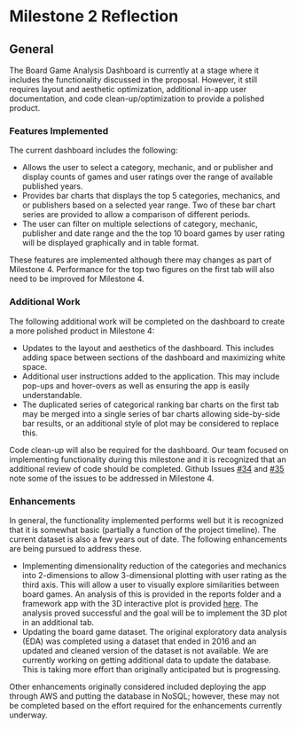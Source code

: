 # Milestone 2 Reflection

## General

The Board Game Analysis Dashboard is currently at a stage where it includes the functionality discussed in the proposal. However, it still requires layout and aesthetic optimization, additional in-app user documentation, and code clean-up/optimization to provide a polished product.

### Features Implemented

The current dashboard includes the following:

- Allows the user to select a category, mechanic, and or publisher and display counts of games and user ratings over the range of available published years.
- Provides bar charts that displays the top 5 categories, mechanics, and or publishers based on a selected year range. Two of these bar chart series are provided to allow a comparison of different periods.
- The user can filter on multiple selections of category, mechanic, publisher and date range and the the top 10 board games by user rating will be displayed graphically and in table format.

These features are implemented although there may changes as part of Milestone 4. Performance for the top two figures on the first tab will also need to be improved for Milestone 4.

### Additional Work

The following additional work will be completed on the dashboard to create a more polished product in Milestone 4:

- Updates to the layout and aesthetics of the dashboard. This includes adding space between sections of the dashboard and maximizing white space.
- Additional user instructions added to the application. This may include pop-ups and hover-overs as well as ensuring the app is easily understandable.
- The duplicated series of categorical ranking bar charts on the first tab may be merged into a single series of bar charts allowing side-by-side bar results, or an additional style of plot may be considered to replace this.

Code clean-up will also be required for the dashboard. Our team focused on implementing functionality during this milestone and it is recognized that an additional review of code should be completed. Github Issues [#34](https://github.com/ubco-mds-2020-labs/dashboard-project-group14/issues/34) and [#35](https://github.com/ubco-mds-2020-labs/dashboard-project-group14/issues/35) note some of the issues to be addressed in Milestone 4.

### Enhancements

In general, the functionality implemented performs well but it is recognized that it is somewhat basic (partially a function of the project timeline). The current dataset is also a few years out of date. The following enhancements are being pursued to address these.

- Implementing dimensionality reduction of the categories and mechanics into 2-dimensions to allow 3-dimensional plotting with user rating as the third axis. This will allow a user to visually explore similarities between board games. An analysis of this is provided in the reports folder and a framework app with the 3D interactive plot is provided [here](https://github.com/ubco-mds-2020-labs/dashboard-project-group14/blob/main/reports/tsne_analysis/). The analysis proved successful and the goal will be to implement the 3D plot in an additional tab.
- Updating the board game dataset. The original exploratory data analysis (EDA) was completed using a dataset that ended in 2016 and an updated and cleaned version of the dataset is not available. We are currently working on getting additional data to update the database. This is taking more effort than originally anticipated but is progressing.

Other enhancements originally considered included deploying the app through AWS and putting the database in NoSQL; however, these may not be completed based on the effort required for the enhancements currently underway.
